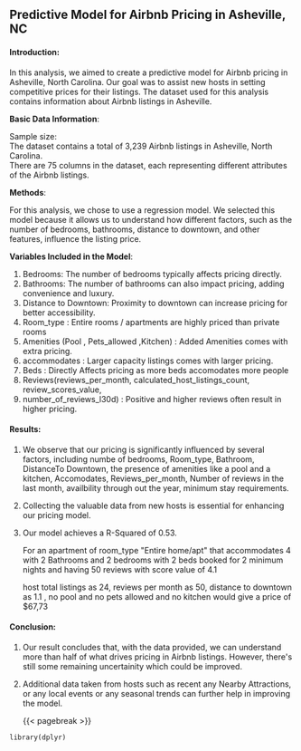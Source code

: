 
## Predictive Model for Airbnb Pricing in Asheville, NC

#### Introduction:

In this analysis, we aimed to create a predictive model for Airbnb pricing in Asheville, North Carolina. Our goal was to assist new hosts in setting competitive prices for their listings. The dataset used for this analysis contains information about Airbnb listings in Asheville.

**Basic Data Information**:

Sample size:\
The dataset contains a total of 3,239 Airbnb listings in Asheville, North Carolina.\
There are 75 columns in the dataset, each representing different attributes of the Airbnb listings.

**Methods**:

For this analysis, we chose to use a regression model. We selected this model because it allows us to understand how different factors, such as the number of bedrooms, bathrooms, distance to downtown, and other features, influence the listing price.

**Variables Included in the Model**:

1.  Bedrooms: The number of bedrooms typically affects pricing directly.
2.  Bathrooms: The number of bathrooms can also impact pricing, adding convenience and luxury.
3.  Distance to Downtown: Proximity to downtown can increase pricing for better accessibility.
4.  Room_type : Entire rooms / apartments are highly priced than private rooms
5.  Amenities (Pool , Pets_allowed ,Kitchen) : Added Amenities comes with extra pricing.
6.  accommodates : Larger capacity listings comes with larger pricing.
7.  Beds : Directly Affects pricing as more beds accomodates more people
8.  Reviews(reviews_per_month, calculated_host_listings_count, review_scores_value,
9.  number_of_reviews_l30d) : Positive and higher reviews often result in higher pricing.

#### Results:

1.  We observe that our pricing is significantly influenced by several factors, including numbe of bedrooms, Room_type, Bathroom, DistanceTo Downtown, the presence of amenities like a pool and a kitchen, Accomodates, Reviews_per_month, Number of reviews in the last month, availbility through out the year, minimum stay requirements.

2.  Collecting the valuable data from new hosts is essential for enhancing our pricing model.

3.  Our model achieves a R-Squared of 0.53.

    For an apartment of room_type "Entire home/apt" that accommodates 4 with 2 Bathrooms and 2 bedrooms with 2 beds booked for 2 minimum nights and having 50 reviews with score value of 4.1

    host total listings as 24, reviews per month as 50, distance to downtown as 1.1 , no pool and no pets allowed and no kitchen would give a price of \$67,73

#### Conclusion:

1.  Our result concludes that, with the data provided, we can understand more than half of what drives pricing in Airbnb listings. However, there's still some remaining uncertainity which could be improved.

2.  Additional data taken from hosts such as recent any Nearby Attractions, or any local events or any seasonal trends can further help in improving the model.

    {{< pagebreak >}}

```{r}
library(dplyr)  

```

